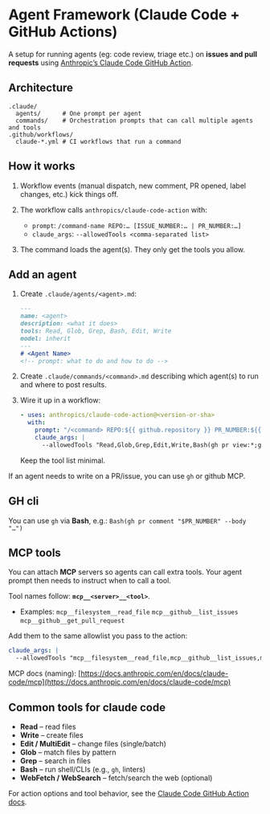 # Agent Framework (Claude Code + GitHub Actions)

A setup for running agents (eg: code review, triage etc.) on **issues and pull requests** using [Anthropic’s Claude Code GitHub Action](https://github.com/anthropics/claude-code-action).

## Architecture

```
.claude/
  agents/      # One prompt per agent
  commands/    # Orchestration prompts that can call multiple agents and tools
.github/workflows/
  claude-*.yml # CI workflows that run a command
```

## How it works

1. Workflow events (manual dispatch, new comment, PR opened, label changes, etc.) kick things off.
2. The workflow calls `anthropics/claude-code-action` with:

   * `prompt`: `/command-name REPO:… [ISSUE_NUMBER:… | PR_NUMBER:…]`
   * `claude_args`: `--allowedTools <comma-separated list>`
3. The command loads the agent(s). They only get the tools you allow.

## Add an agent

1. Create `.claude/agents/<agent>.md`:

   ```md
   ---
   name: <agent>
   description: <what it does>
   tools: Read, Glob, Grep, Bash, Edit, Write
   model: inherit
   ---
   # <Agent Name>
   <!-- prompt: what to do and how to do -->
   ```
2. Create `.claude/commands/<command>.md` describing which agent(s) to run and where to post results.
3. Wire it up in a workflow:

   ```yml
   - uses: anthropics/claude-code-action@<version-or-sha>
     with:
       prompt: "/<command> REPO:${{ github.repository }} PR_NUMBER:${{ github.event.pull_request.number }}"
       claude_args: |
         --allowedTools "Read,Glob,Grep,Edit,Write,Bash(gh pr view:*;gh pr comment:*;gh issue comment:*)"
   ```

   Keep the tool list minimal.


If an agent needs to write on a PR/issue, you can use `gh` or github MCP.

## GH cli

You can use `gh` via **Bash**, e.g.:
`Bash(gh pr comment "$PR_NUMBER" --body "…")`

## MCP tools

You can attach **MCP** servers so agents can call extra tools. Your agent prompt then needs to instruct when to call a tool.

Tool names follow: **`mcp__<server>__<tool>`**.

* Examples:
  `mcp__filesystem__read_file`
  `mcp__github__list_issues`
  `mcp__github__get_pull_request`

Add them to the same allowlist you pass to the action:

```yml
claude_args: |
  --allowedTools "mcp__filesystem__read_file,mcp__github__list_issues,mcp__github__get_pull_request"
```

MCP docs (naming): [https://docs.anthropic.com/en/docs/claude-code/mcp](https://docs.anthropic.com/en/docs/claude-code/mcp)

## Common tools for claude code

* **Read** – read files
* **Write** – create files
* **Edit / MultiEdit** – change files (single/batch)
* **Glob** – match files by pattern
* **Grep** – search in files
* **Bash** – run shell/CLIs (e.g., `gh`, linters)
* **WebFetch / WebSearch** – fetch/search the web (optional)

For action options and tool behavior, see the [Claude Code GitHub Action docs](https://github.com/anthropics/claude-code-action).
